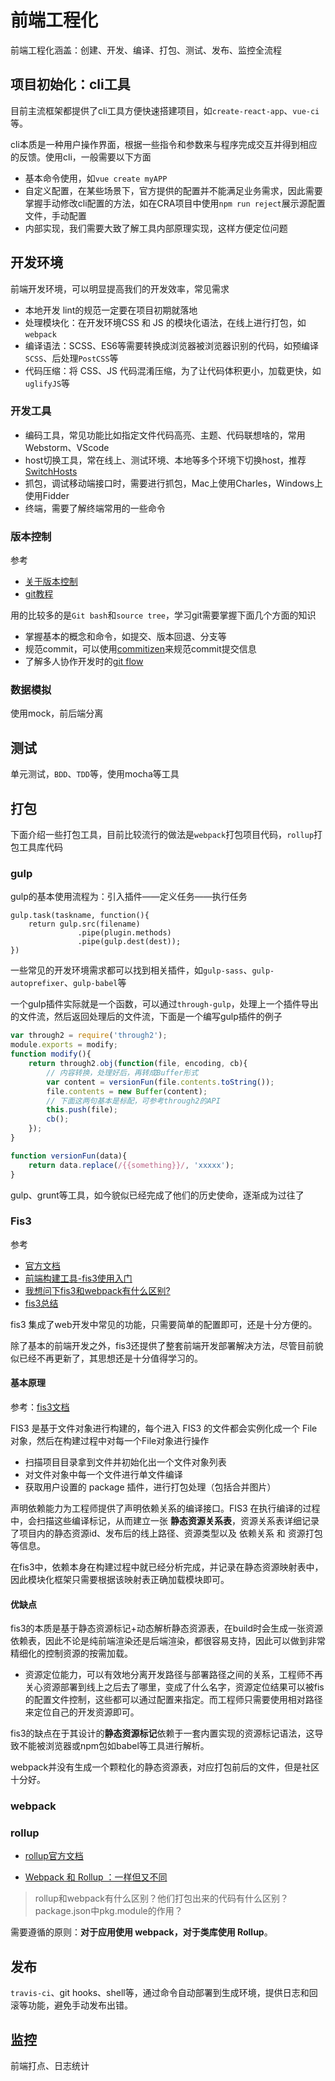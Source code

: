 前端工程化
===

前端工程化涵盖：创建、开发、编译、打包、测试、发布、监控全流程

## 项目初始化：cli工具
目前主流框架都提供了cli工具方便快速搭建项目，如`create-react-app`、`vue-ci`等。

cli本质是一种用户操作界面，根据一些指令和参数来与程序完成交互并得到相应的反馈。使用cli，一般需要以下方面
* 基本命令使用，如`vue create myAPP`
* 自定义配置，在某些场景下，官方提供的配置并不能满足业务需求，因此需要掌握手动修改cli配置的方法，如在CRA项目中使用`npm run reject`展示源配置文件，手动配置
* 内部实现，我们需要大致了解工具内部原理实现，这样方便定位问题

## 开发环境
前端开发环境，可以明显提高我们的开发效率，常见需求
* 本地开发 lint的规范一定要在项目初期就落地
* 处理模块化：在开发环境CSS 和 JS 的模块化语法，在线上进行打包，如`webpack`
* 编译语法：SCSS、ES6等需要转换成浏览器被浏览器识别的代码，如预编译`SCSS`、后处理`PostCSS`等
* 代码压缩：将 CSS、JS 代码混淆压缩，为了让代码体积更小，加载更快，如`uglifyJS`等

### 开发工具
* 编码工具，常见功能比如指定文件代码高亮、主题、代码联想啥的，常用Webstorm、VScode
* host切换工具，常在线上、测试环境、本地等多个环境下切换host，推荐[SwitchHosts](https://github.com/oldj/SwitchHosts)
* 抓包，调试移动端接口时，需要进行抓包，Mac上使用Charles，Windows上使用Fidder
* 终端，需要了解终端常用的一些命令

### 版本控制
参考
* [关于版本控制](https://git-scm.com/book/zh/v2/%E8%B5%B7%E6%AD%A5-%E5%85%B3%E4%BA%8E%E7%89%88%E6%9C%AC%E6%8E%A7%E5%88%B6)
* [git教程](https://www.liaoxuefeng.com/wiki/896043488029600)


用的比较多的是`Git bash`和`source tree`，学习git需要掌握下面几个方面的知识
* 掌握基本的概念和命令，如提交、版本回退、分支等
* 规范commit，可以使用[commitizen](https://www.npmjs.com/package/commitizen)来规范commit提交信息
* 了解多人协作开发时的[git flow](https://www.git-tower.com/learn/git/ebook/cn/command-line/advanced-topics/git-flow)

### 数据模拟
使用mock，前后端分离

## 测试
单元测试，`BDD`、`TDD`等，使用mocha等工具

## 打包

下面介绍一些打包工具，目前比较流行的做法是`webpack`打包项目代码，`rollup`打包工具库代码
### gulp
gulp的基本使用流程为：引入插件——定义任务——执行任务
```
gulp.task(taskname, function(){
  	return gulp.src(filename)
  			   .pipe(plugin.methods)
  			   .pipe(gulp.dest(dest));
})
```

一些常见的开发环境需求都可以找到相关插件，如`gulp-sass`、`gulp-autoprefixer`、`gulp-babel`等

一个gulp插件实际就是一个函数，可以通过`through-gulp`，处理上一个插件导出的文件流，然后返回处理后的文件流，下面是一个编写gulp插件的例子

```js
var through2 = require('through2');
module.exports = modify;
function modify(){
    return through2.obj(function(file, encoding, cb){
        // 内容转换，处理好后，再转成Buffer形式
        var content = versionFun(file.contents.toString());
        file.contents = new Buffer(content);
        // 下面这两句基本是标配，可参考through2的API
        this.push(file);
        cb();
    });
}

function versionFun(data){
    return data.replace(/{{something}}/, 'xxxxx');
}
```
gulp、grunt等工具，如今貌似已经完成了他们的历史使命，逐渐成为过往了

### Fis3
参考
* [官方文档](http://fis.baidu.com/fis3/docs/beginning/debug.html#%E6%B5%8F%E8%A7%88%E5%99%A8%E8%87%AA%E5%8A%A8%E5%88%B7%E6%96%B0)
* [前端构建工具-fis3使用入门](https://blog.csdn.net/renfufei/article/details/74926339)
* [我想问下fis3和webpack有什么区别?](https://www.zhihu.com/question/50829160)
* [fis3总结](https://tangciwei.github.io/2018/09/19/fis3%E6%80%BB%E7%BB%93/)

fis3 集成了web开发中常见的功能，只需要简单的配置即可，还是十分方便的。

除了基本的前端开发之外，fis3还提供了整套前端开发部署解决方法，尽管目前貌似已经不再更新了，其思想还是十分值得学习的。

#### 基本原理
参考：[fis3文档](https://fis.baidu.com/fis3/docs/build.html#%E6%9E%84%E5%BB%BA%E6%B5%81%E7%A8%8B)

FIS3 是基于文件对象进行构建的，每个进入 FIS3 的文件都会实例化成一个 File 对象，然后在构建过程中对每一个File对象进行操作
* 扫描项目目录拿到文件并初始化出一个文件对象列表
* 对文件对象中每一个文件进行单文件编译
* 获取用户设置的 package 插件，进行打包处理（包括合并图片）

声明依赖能力为工程师提供了声明依赖关系的编译接口。FIS3 在执行编译的过程中，会扫描这些编译标记，从而建立一张 **静态资源关系表**，资源关系表详细记录了项目内的静态资源id、发布后的线上路径、资源类型以及 依赖关系 和 资源打包 等信息。

在fis3中，依赖本身在构建过程中就已经分析完成，并记录在静态资源映射表中，因此模块化框架只需要根据该映射表正确加载模块即可。

#### 优缺点
fis3的本质是基于静态资源标记+动态解析静态资源表，在build时会生成一张资源依赖表，因此不论是纯前端渲染还是后端渲染，都很容易支持，因此可以做到非常精细化的控制资源的按需加载。
* 资源定位能力，可以有效地分离开发路径与部署路径之间的关系，工程师不再关心资源部署到线上之后去了哪里，变成了什么名字，资源定位结果可以被fis的配置文件控制，这些都可以通过配置来指定。而工程师只需要使用相对路径来定位自己的开发资源即可。

fis3的缺点在于其设计的**静态资源标记**依赖于一套内置实现的资源标记语法，这导致不能被浏览器或npm包如babel等工具进行解析。

webpack并没有生成一个颗粒化的静态资源表，对应打包前后的文件，但是社区十分好。

### webpack

### rollup

* [rollup官方文档](https://www.rollupjs.com/)

* [Webpack 和 Rollup ：一样但又不同](https://www.html.cn/archives/7703)

> rollup和webpack有什么区别？他们打包出来的代码有什么区别？package.json中pkg.module的作用？

需要遵循的原则：**对于应用使用 webpack，对于类库使用 Rollup**。



## 发布
`travis-ci`、git hooks、shell等，通过命令自动部署到生成环境，提供日志和回滚等功能，避免手动发布出错。


## 监控
前端打点、日志统计

